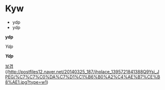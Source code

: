 # Kyw
* ydp
* ydp

__ydp__

_Ydp_

___Ydp___

[보겸](https://www.youtube.com/watch?v=GsQQ7KrT74Q)
(/http://postfiles12.naver.net/20140325_187/jhplace_1395721841388Q9Ysi_JPEG/%C7%C7%C0%DA%C7%D1%C1%B6%B0%A2%C4%AE%B7%CE%B8%AE1.jpg?type=w1)
